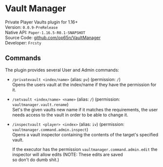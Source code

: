 # Vault Manager
Private Player Vaults plugin for 1.16+
<br>
Version: `0.0.9-PreRelease` <br>
Native API: `Paper-1.16.5-R0.1-SNAPSHOT` <br>
Source Code: <a href="https://github.com/op65n/VaultManager">github.com/op65n/VaultManager</a> <br>
Developer: `Frcsty` <br>

## Commands
The plugin provides several User and Admin commands:

- `/privatevault <index/name>` (alias: `pv`) (permission: `/`) <br>
    Opens the users vault at the index/name if they have 
    the permission for it.
  

- `/setvault <index/name> <name>` (alias: `/`) (permission: `vaultmanager.vault.rename`) <br>
    Set's the given vaults new name if it matches the requirements, the user needs access
    to the vault in order to be able to change it.
  

- `/inspectvault <player> <index>` (alias: `iv`) (permission: `vaultmanager.command.admin.inspect`) <br>
    Opens a vault inspector containing the contents of the target's specified vault.
  
    If the executor has the permission `vaultmanager.command.admin.edit` the inspector will allow edits (NOTE: These edits are saved <br>
    so don't do dumb shit.)
